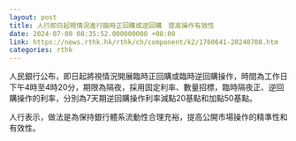 ```yaml
---
layout: post
title: 人行即日起視情況進行臨時正回購或逆回購　提高操作有效性
date: 2024-07-08 08:35:52.000000000 +08:00
link: https://news.rthk.hk/rthk/ch/component/k2/1760641-20240708.htm
categories: rthk
---
```


人民銀行公布，即日起將視情況開展臨時正回購或臨時逆回購操作，時間為工作日下午4時至4時20分，期限為隔夜，採用固定利率、數量招標，臨時隔夜正、逆回購操作的利率，分別為7天期逆回購操作利率減點20基點和加點50基點。

人行表示，做法是為保持銀行體系流動性合理充裕，提高公開市場操作的精準性和有效性。
